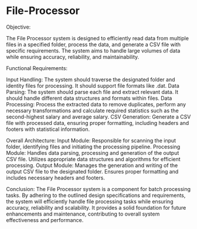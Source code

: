 # File-Processor
Objective:

The File Processor system is designed to efficiently read data from multiple files in a specified folder, process the data, and generate a CSV file with specific requirements. The system aims to handle large volumes of data while ensuring accuracy, reliability, and maintainability.

Functional Requirements:

Input Handling: The system should traverse the designated folder and identity files for processing. It should support file formats like .dat.
Data Parsing: The system should parse each file and extract relevant data. It should handle different data structures and formats within files.
Data Processing: Process the extracted data to remove duplicates, perform any necessary transformations and calculate required statistics such as the second-highest salary and average salary.
CSV Generation: Generate a CSV file with processed data, ensuring proper formatting, including headers and footers with statistical information.

Overall Architecture:
Input Module: Responsible for scanning the input folder, identifying files and initiating the processing pipeline.
Processing Module: Handles data parsing, processing and generation of the output CSV file. Utilizes appropriate data structures and algorithms for efficient processing.
Output Module: Manages the generation and writing of the output CSV file to the designated folder. Ensures proper formatting and includes necessary headers and footers.

Conclusion:
The File Processor system is a component for batch processing tasks. By adhering to the outlined design specifications and requirements, the system will efficiently handle file processing tasks while ensuring accuracy, reliability and scalability. It provides a solid foundation for future enhancements and maintenance, contributing to overall system effectiveness and performance. 
